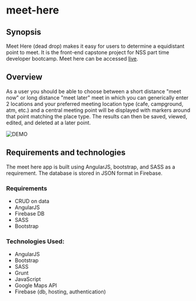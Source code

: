# meet-here

## Synopsis
Meet Here (dead drop) makes it easy for users to determine a equidistant point to meet. It is the front-end capstone project for NSS part time developer bootcamp. Meet here can be accessed [live](https://meet-here-1512138438348.firebaseapp.com/#!/).

## Overview
As a user you should be able to choose between a short distance "meet now" or long distance "meet later" meet in which you can generically enter 2 locations and your preferred meeting location type (cafe, campground, atm, etc.) and a central meeting point will be displayed with markers around that point matching the place type. The results can then be saved, viewed, edited, and deleted at a later point.

![DEMO](https://github.com/hagansmith/meet-here/blob/master/meethere.gif)

## Requirements and technologies
The meet here app is built using AngularJS, bootstrap, and SASS as a requirement. The database is stored in JSON format in Firebase.

### Requirements
- CRUD on data
- AngularJS
- Firebase DB
- SASS
- Bootstrap

### Technologies Used:
- AngularJS
- Bootstrap
- SASS
- Grunt
- JavaScript
- Google Maps API
- Firebase (db, hosting, authentication)
